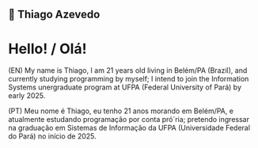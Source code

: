 ## 💠 Thiago Azevedo

<h1>Hello! / Olá!</h1>

(EN) My name is Thiago, I am 21 years old living in Belém/PA (Brazil), and currently studying programming by myself; I intend to join the Information Systems unergraduate program at UFPA (Federal University of Pará) by early 2025.

(PT) Meu nome é Thiago, eu tenho 21 anos morando em Belém/PA, e atualmente estudando programação por conta pró´ria; pretendo ingressar na graduação em Sistemas de Informação da UFPA (Universidade Federal do Pará) no início de 2025.
<!--
**thigasHimself/thigasHimself** is a ✨ _special_ ✨ repository because its `README.md` (this file) appears on your GitHub profile.

Here are some ideas to get you started:

- 🔭 I’m currently working on ...
- 🌱 I’m currently learning ...
- 👯 I’m looking to collaborate on ...
- 🤔 I’m looking for help with ...
- 💬 Ask me about ...
- 📫 How to reach me: ...
- 😄 Pronouns: ...
- ⚡ Fun fact: ...
-->
